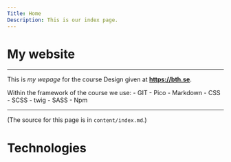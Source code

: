 ```yaml
---
Title: Home
Description: This is our index page.
---
```


# My website
***
This is *my wepage* for the course Design given at **https://bth.se**.

Within the framework of the course we use:
    - GIT
    - Pico
    - Markdown
    - CSS
    - SCSS
    - twig
    - SASS
    - Npm

***
(The source for this page is in `content/index.md`.)

# Technologies